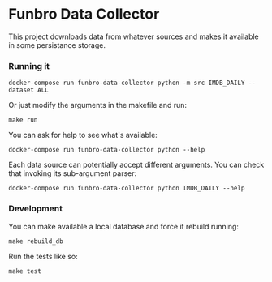 # Funbro Data Collector

This project downloads data from whatever sources and makes it available in some persistance storage.

### Running it

```shell
docker-compose run funbro-data-collector python -m src IMDB_DAILY --dataset ALL
```

Or just modify the arguments in the makefile and run:

```shell
make run
```

You can ask for help to see what's available:

```shell
docker-compose run funbro-data-collector python --help
```

Each data source can potentially accept different arguments. You can check that invoking its sub-argument parser:

```shell
docker-compose run funbro-data-collector python IMDB_DAILY --help
```

### Development

You can make available a local database and force it rebuild running:

```shell
make rebuild_db
```

Run the tests like so:

```shell
make test
```